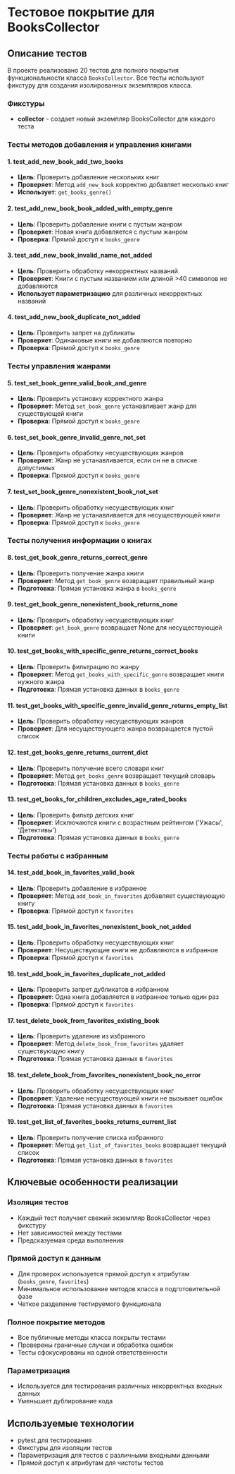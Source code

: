 # Тестовое покрытие для BooksCollector

## Описание тестов

В проекте реализовано 20 тестов для полного покрытия функциональности класса `BooksCollector`. Все тесты используют фикстуру для создания изолированных экземпляров класса.

### Фикстуры
- **collector** - создает новый экземпляр BooksCollector для каждого теста

### Тесты методов добавления и управления книгами

#### 1. test_add_new_book_add_two_books
- **Цель**: Проверить добавление нескольких книг
- **Проверяет**: Метод `add_new_book` корректно добавляет несколько книг
- **Использует**: `get_books_genre()`

#### 2. test_add_new_book_book_added_with_empty_genre
- **Цель**: Проверить добавление книги с пустым жанром
- **Проверяет**: Новая книга добавляется с пустым жанром
- **Проверка**: Прямой доступ к `books_genre`

#### 3. test_add_new_book_invalid_name_not_added
- **Цель**: Проверить обработку некорректных названий
- **Проверяет**: Книги с пустым названием или длиной >40 символов не добавляются
- **Использует параметризацию** для различных некорректных названий

#### 4. test_add_new_book_duplicate_not_added
- **Цель**: Проверить запрет на дубликаты
- **Проверяет**: Одинаковые книги не добавляются повторно
- **Проверка**: Прямой доступ к `books_genre`

### Тесты управления жанрами

#### 5. test_set_book_genre_valid_book_and_genre
- **Цель**: Проверить установку корректного жанра
- **Проверяет**: Метод `set_book_genre` устанавливает жанр для существующей книги
- **Проверка**: Прямой доступ к `books_genre`

#### 6. test_set_book_genre_invalid_genre_not_set
- **Цель**: Проверить обработку несуществующих жанров
- **Проверяет**: Жанр не устанавливается, если он не в списке допустимых
- **Проверка**: Прямой доступ к `books_genre`

#### 7. test_set_book_genre_nonexistent_book_not_set
- **Цель**: Проверить обработку несуществующих книг
- **Проверяет**: Жанр не устанавливается для несуществующей книги
- **Проверка**: Прямой доступ к `books_genre`

### Тесты получения информации о книгах

#### 8. test_get_book_genre_returns_correct_genre
- **Цель**: Проверить получение жанра книги
- **Проверяет**: Метод `get_book_genre` возвращает правильный жанр
- **Подготовка**: Прямая установка жанра в `books_genre`

#### 9. test_get_book_genre_nonexistent_book_returns_none
- **Цель**: Проверить обработку несуществующих книг
- **Проверяет**: `get_book_genre` возвращает None для несуществующей книги

#### 10. test_get_books_with_specific_genre_returns_correct_books
- **Цель**: Проверить фильтрацию по жанру
- **Проверяет**: Метод `get_books_with_specific_genre` возвращает книги нужного жанра
- **Подготовка**: Прямая установка данных в `books_genre`

#### 11. test_get_books_with_specific_genre_invalid_genre_returns_empty_list
- **Цель**: Проверить обработку несуществующих жанров
- **Проверяет**: Для несуществующего жанра возвращается пустой список

#### 12. test_get_books_genre_returns_current_dict
- **Цель**: Проверить получение всего словаря книг
- **Проверяет**: Метод `get_books_genre` возвращает текущий словарь
- **Подготовка**: Прямая установка данных в `books_genre`

#### 13. test_get_books_for_children_excludes_age_rated_books
- **Цель**: Проверить фильтр детских книг
- **Проверяет**: Исключаются книги с возрастным рейтингом ('Ужасы', 'Детективы')
- **Подготовка**: Прямая установка данных в `books_genre`

### Тесты работы с избранным

#### 14. test_add_book_in_favorites_valid_book
- **Цель**: Проверить добавление в избранное
- **Проверяет**: Метод `add_book_in_favorites` добавляет существующую книгу
- **Проверка**: Прямой доступ к `favorites`

#### 15. test_add_book_in_favorites_nonexistent_book_not_added
- **Цель**: Проверить обработку несуществующих книг
- **Проверяет**: Несуществующие книги не добавляются в избранное
- **Проверка**: Прямой доступ к `favorites`

#### 16. test_add_book_in_favorites_duplicate_not_added
- **Цель**: Проверить запрет дубликатов в избранном
- **Проверяет**: Одна книга добавляется в избранное только один раз
- **Проверка**: Прямой доступ к `favorites`

#### 17. test_delete_book_from_favorites_existing_book
- **Цель**: Проверить удаление из избранного
- **Проверяет**: Метод `delete_book_from_favorites` удаляет существующую книгу
- **Подготовка**: Прямая установка данных в `favorites`

#### 18. test_delete_book_from_favorites_nonexistent_book_no_error
- **Цель**: Проверить обработку несуществующих книг
- **Проверяет**: Удаление несуществующей книги не вызывает ошибок
- **Подготовка**: Прямая установка данных в `favorites`

#### 19. test_get_list_of_favorites_books_returns_current_list
- **Цель**: Проверить получение списка избранного
- **Проверяет**: Метод `get_list_of_favorites_books` возвращает текущий список
- **Подготовка**: Прямая установка данных в `favorites`

## Ключевые особенности реализации

### Изоляция тестов
- Каждый тест получает свежий экземпляр BooksCollector через фикстуру
- Нет зависимостей между тестами
- Предсказуемая среда выполнения

### Прямой доступ к данным
- Для проверок используется прямой доступ к атрибутам (`books_genre`, `favorites`)
- Минимальное использование методов класса в подготовительной фазе
- Четкое разделение тестируемого функционала

### Полное покрытие методов
- Все публичные методы класса покрыты тестами
- Проверены граничные случаи и обработка ошибок
- Тесты сфокусированы на одной ответственности

### Параметризация
- Используется для тестирования различных некорректных входных данных
- Уменьшает дублирование кода

## Используемые технологии
- pytest для тестирования
- Фикстуры для изоляции тестов
- Параметризация для тестов с различными входными данными
- Прямой доступ к атрибутам для чистоты тестов